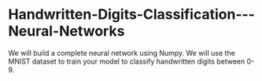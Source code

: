 # Handwritten-Digits-Classification---Neural-Networks
We will build a complete neural network using Numpy. We will use the MNIST dataset to train your model to classify handwritten digits between 0-9.
